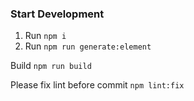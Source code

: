 ### Start Development
1. Run `npm i`
2. Run `npm run generate:element`

Build `npm run build`

Please fix lint before commit `npm lint:fix`

